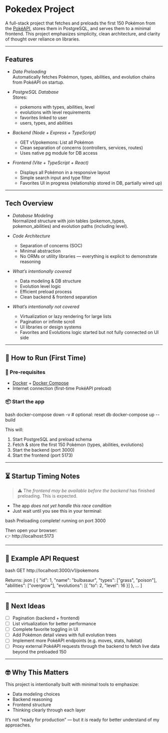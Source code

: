 # Pokedex Project

A full-stack project that fetches and preloads the first 150 Pokémon from the [PokéAPI](https://pokeapi.co), stores them in PostgreSQL, and serves them to a minimal frontend. This project emphasizes simplicity, clean architecture, and clarity of thought over reliance on libraries.

---

## Features

- *Data Preloading*  
  Automatically fetches Pokémon, types, abilities, and evolution chains from PokéAPI on startup.

- *PostgreSQL Database*  
  Stores:
  - pokemons with types, abilities, level
  - evolutions with level requirements
  - favorites linked to user
  - users, types, and abilities

- *Backend (Node + Express + TypeScript)*  
  - GET v1/pokemons: List all Pokémon
  - Clean separation of concerns (controllers, services, routes)
  - Uses native pg module for DB access

- *Frontend (Vite + TypeScript + React)*  
  - Displays all Pokémon in a responsive layout
  - Simple search input and type filter
  - Favorites UI in progress (relationship stored in DB, partially wired up)

---

## Tech Overview

- *Database Modeling*  
  Normalized structure with join tables (pokemon_types, pokemon_abilities) and evolution paths (including level).

- *Code Architecture*
  - Separation of concerns (SOC)
  - Minimal abstraction
  - No ORMs or utility libraries — everything is explicit to demonstrate reasoning

- *What’s intentionally covered*
  - Data modeling & DB structure
  - Evolution level logic
  - Efficient preload process
  - Clean backend & frontend separation

- *What’s intentionally not covered*
  - Virtualization or lazy rendering for large lists
  - Pagination or infinite scroll
  - UI libraries or design systems
  - Favorites and Evolutions logic started but not fully connected on UI side

---

## 🚀 How to Run (First Time)

### 🧰 Pre-requisites

- [Docker](https://www.docker.com/) + [Docker Compose](https://docs.docker.com/compose/)
- Internet connection (first-time PokéAPI preload)

### 📦 Start the app

bash
docker-compose down -v     # optional: reset db
docker-compose up --build


This will:

1. Start PostgreSQL and preload schema
2. Fetch & store the first 150 Pokémon (types, abilities, evolutions)
3. Start the backend (port 3000)
4. Start the frontend (port 5173)

---

## ⏳ Startup Timing Notes

> ⚠️ The *frontend may be available before the backend* has finished preloading. This is expected.

- The app *does not yet handle this race condition*
- Just wait until you see this in your terminal:

bash
Preloading complete!
running on port 3000


Then open your browser:  
👉 http://localhost:5173

---

## 🧪 Example API Request

bash
GET http://localhost:3000/v1/pokemons


Returns:
json
[
  {
    "id": 1,
    "name": "bulbasaur",
    "types": ["grass", "poison"],
    "abilities": ["overgrow"],
    "evolutions": [{ "to": 2, "level": 16 }]
  },
  ...
]


---

## 📌 Next Ideas

- [ ] Pagination (backend + frontend)
- [ ] List virtualization for better performance
- [ ] Complete favorite toggling in UI
- [ ] Add Pokémon detail views with full evolution trees
- [ ] Implement more PokéAPI endpoints (e.g. moves, stats, habitat)
- [ ] Proxy external PokéAPI requests through the backend to fetch live data beyond the preloaded 150

---

## 🤓 Why This Matters

This project is intentionally built with minimal tools to emphasize:
- Data modeling choices
- Backend reasoning
- Frontend structure
- Thinking clearly through each layer

It’s not “ready for production” — but it *is* ready for better understand of my approaches.
